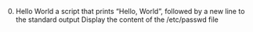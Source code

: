 0. Hello World
a script that prints “Hello, World”, followed by a new line to the standard output
Display the content of the /etc/passwd file
